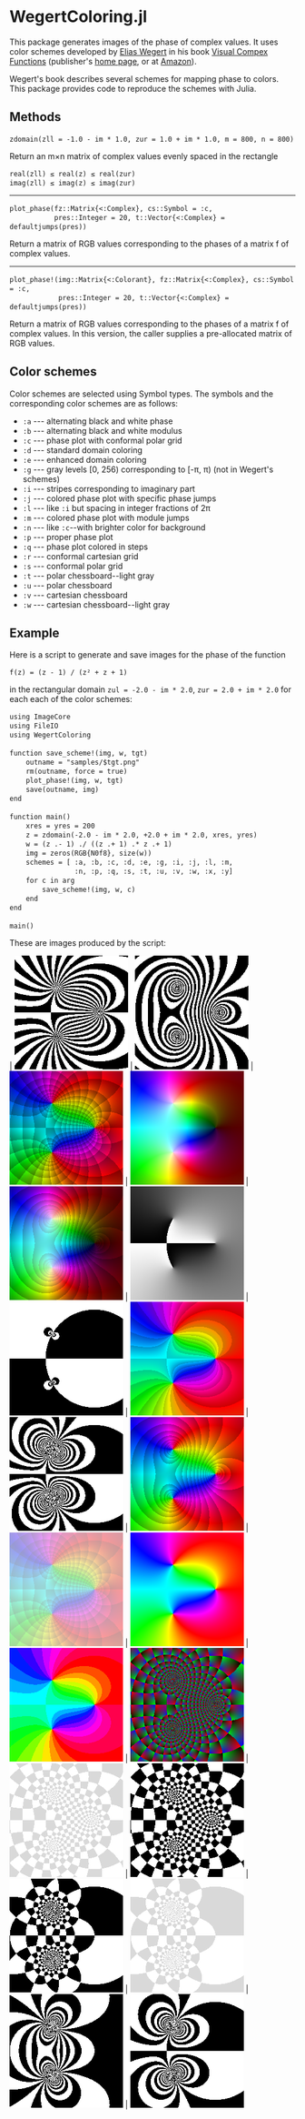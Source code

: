 # WegertColoring.jl

This package generates images of the phase of complex values.
It uses color schemes developed by
[Elias Wegert](https://tu-freiberg.de/fakult1/ana/wegert)
in his book
[Visual Compex Functions](https://tu-freiberg.de/fakult1/ana/wegert/visual-complex-functions)
(publisher's [home page](https://link.springer.com/book/10.1007/978-3-0348-0180-5), or at
[Amazon](https://www.amazon.com/Visual-Complex-Functions-Introduction-Portraits/dp/3034801793)).

Wegert's book describes several schemes for mapping phase to colors. This package provides
code to reproduce the schemes with Julia.

## Methods

    zdomain(zll = -1.0 - im * 1.0, zur = 1.0 + im * 1.0, m = 800, n = 800)
Return an m×n matrix of complex values evenly spaced in the rectangle

    real(zll) ≤ real(z) ≤ real(zur)
    imag(zll) ≤ imag(z) ≤ imag(zur)

----------------------------------------------------------------------

    plot_phase(fz::Matrix{<:Complex}, cs::Symbol = :c,
               pres::Integer = 20, t::Vector{<:Complex} = defaultjumps(pres))
Return a matrix of RGB values corresponding to the phases of a matrix f
of complex values.

----------------------------------------------------------------------

    plot_phase!(img::Matrix{<:Colorant}, fz::Matrix{<:Complex}, cs::Symbol = :c,
                pres::Integer = 20, t::Vector{<:Complex} = defaultjumps(pres))
Return a matrix of RGB values corresponding to the phases of a matrix f
of complex values. In this version, the caller supplies a pre-allocated matrix of RGB
values.

## Color schemes

Color schemes are selected using Symbol types.  The symbols
and the corresponding color schemes are as follows:

- `:a` --- alternating black and white phase
- `:b` --- alternating black and white modulus
- `:c` --- phase plot with conformal polar grid
- `:d` --- standard domain coloring
- `:e` --- enhanced domain coloring
- `:g` --- gray levels [0, 256) corresponding to [-π, π) (not in Wegert's schemes)
- `:i` --- stripes corresponding to imaginary part
- `:j` --- colored phase plot with specific phase jumps
- `:l` --- like `:i` but spacing in integer fractions of 2π
- `:m` --- colored phase plot with module jumps
- `:n` --- like `:c`--with brighter color for background
- `:p` --- proper phase plot
- `:q` --- phase plot colored in steps
- `:r` --- conformal cartesian grid
- `:s` --- conformal polar grid
- `:t` --- polar chessboard--light gray
- `:u` --- polar chessboard
- `:v` --- cartesian chessboard
- `:w` --- cartesian chessboard--light gray

## Example

Here is a script to generate and save images for the phase of the function

    f(z) = (z - 1) / (z² + z + 1)

in the rectangular domain `zul = -2.0 - im * 2.0`, `zur = 2.0 + im * 2.0`
for each each of the color schemes:

    using ImageCore
    using FileIO
    using WegertColoring

    function save_scheme!(img, w, tgt)
        outname = "samples/$tgt.png"
        rm(outname, force = true)
        plot_phase!(img, w, tgt)
        save(outname, img)
    end

    function main()
        xres = yres = 200
        z = zdomain(-2.0 - im * 2.0, +2.0 + im * 2.0, xres, yres)
        w = (z .- 1) ./ ((z .+ 1) .* z .+ 1)
        img = zeros(RGB{N0f8}, size(w))
        schemes = [ :a, :b, :c, :d, :e, :g, :i, :j, :l, :m,
                    :n, :p, :q, :s, :t, :u, :v, :w, :x, :y]
        for c in arg
            save_scheme!(img, w, c)
        end
    end

    main()

These are images produced by the script:

| ![](samples/a.png "Scheme :a") | ![](samples/b.png "Scheme :b") | ![](samples/c.png "Scheme :c")
| ![](samples/d.png "Scheme :d") | ![](samples/e.png "Scheme :e") | ![](samples/g.png "Scheme :g")
| ![](samples/i.png "Scheme :i") | ![](samples/j.png "Scheme :j") | ![](samples/l.png "Scheme :l")
| ![](samples/m.png "Scheme :m") | ![](samples/n.png "Scheme :n") | ![](samples/p.png "Scheme :p")
| ![](samples/q.png "Scheme :q") | ![](samples/s.png "Scheme :s") | ![](samples/t.png "Scheme :t")
| ![](samples/u.png "Scheme :u") | ![](samples/v.png "Scheme :v") | ![](samples/w.png "Scheme :w")
| ![](samples/x.png "Scheme :x") | ![](samples/y.png "Scheme :y")
